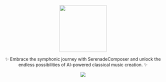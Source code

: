 <div>
  <div align='center'>
      <img width="150px" src = "https://github.com/vaishnavi-3969/Serenade-Composer/assets/80088403/c9fb57c5-886d-44fe-a6fd-78ecc9b1fe9f"/
  </div>
  <p>✨ Embrace the symphonic journey with SerenadeComposer and unlock the endless possibilities of AI-powered classical music creation. ✨</p>
  <img src="https://skillicons.dev/icons?i=py,github,git"/>
</div>
